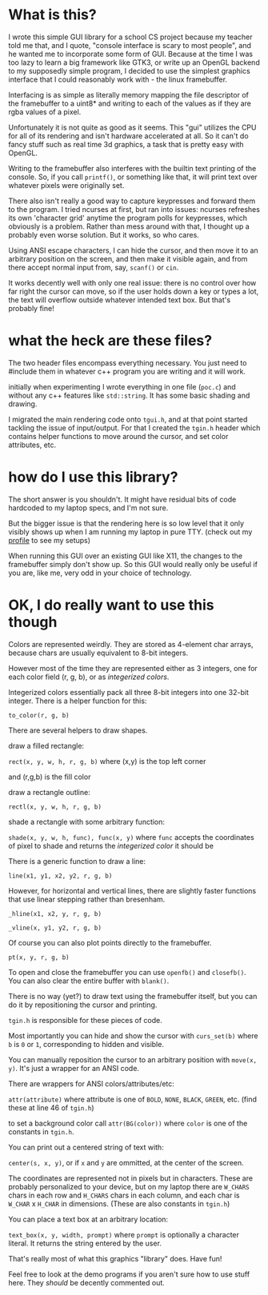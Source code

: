 # What is this?

I wrote this simple GUI library for a school CS project
because my teacher told me that, and I quote,
"console interface is scary to most people", and he wanted
me to incorporate some form of GUI. Because at the time I was
too lazy to learn a big framework like GTK3, or write up an
OpenGL backend to my supposedly simple program, I decided to
use the simplest graphics interface that I could reasonably
work with - the linux framebuffer.

Interfacing is as simple as literally memory mapping the file
descriptor of the framebuffer to a uint8\* and writing to each
of the values as if they are rgba values of a pixel.

Unfortunately it is not quite as good as it seems. This "gui"
utilizes the CPU for all of its rendering and isn't hardware
accelerated at all. So it can't do fancy stuff such as real
time 3d graphics, a task that is pretty easy with OpenGL.

Writing to the framebuffer also interferes with the builtin
text printing of the console. So, if you call `printf()`, or
something like that, it will print text over whatever pixels
were originally set.

There also isn't really a good way to capture keypresses
and forward them to the program. I tried ncurses at first, but
ran into issues: ncurses refreshes its own 'character grid'
anytime the program polls for keypresses, which obviously is
a problem. Rather than mess around with that, I thought up
a probably even worse solution. But it works, so who cares.

Using ANSI escape characters, I can hide the cursor, and then
move it to an arbitrary position on the screen, and then make
it visible again, and from there accept normal input from, say,
`scanf()` or `cin`.

It works decently well with only one real issue: there is no
control over how far right the cursor can move, so if the user
holds down a key or types a lot, the text will overflow outside
whatever intended text box. But that's probably fine!

# what the heck are these files?

The two header files encompass everything necessary.
You just need to #include them in whatever c++ program
you are writing and it will work.

initially when experimenting I wrote everything in one file
(`poc.c`) and without any c++ features like `std::string`. It
has some basic shading and drawing.

I migrated the main rendering code onto `tgui.h`, and at that
point started tackling the issue of input/output. For that I
created the `tgin.h` header which contains helper functions
to move around the cursor, and set color attributes, etc.

# how do I use this library?

The short answer is you shouldn't. It might have residual
bits of code hardcoded to my laptop specs, and I'm not sure.

But the bigger issue is that the rendering here is so low
level that it only visibly shows up when I am running my
laptop in pure TTY. (check out my [profile](https://github.com/vmhl87)
to see my setups)

When running this GUI over an existing GUI like X11, the changes
to the framebuffer simply don't show up. So this GUI would really
only be useful if you are, like me, very odd in your choice of
technology.

# OK, I do really want to use this though

Colors are represented weirdly. They are stored as 4-element char
arrays, because chars are usually equivalent to 8-bit integers.

However most of the time they are represented either as 3 integers,
one for each color field (r, g, b), or as *integerized colors*.

Integerized colors essentially pack all three 8-bit integers into
one 32-bit integer. There is a helper function for this:

`to_color(r, g, b)`

There are several helpers to draw shapes.


draw a filled rectangle:

`rect(x, y, w, h, r, g, b)` where (x,y) is the top left corner

and (r,g,b) is the fill color


draw a rectangle outline:

`rectl(x, y, w, h, r, g, b)`


shade a rectangle with some arbitrary function:

`shade(x, y, w, h, func), func(x, y)` where `func` accepts the coordinates
of pixel to shade and returns the *integerized color* it should be


There is a generic function to draw a line:

`line(x1, y1, x2, y2, r, g, b)`


However, for horizontal and vertical lines, there are slightly faster
functions that use linear stepping rather than bresenham.

`_hline(x1, x2, y, r, g, b)`

`_vline(x, y1, y2, r, g, b)`


Of course you can also plot points directly to the framebuffer.

`pt(x, y, r, g, b)`


To open and close the framebuffer you can use `openfb()` and `closefb()`.
You can also clear the entire buffer with `blank()`.


There is no way (yet?) to draw text using the framebuffer itself, but
you can do it by repositioning the cursor and printing.

`tgin.h` is responsible for these pieces of code.


Most importantly you can hide and show the cursor with `curs_set(b)`
where `b` is `0` or `1`, corresponding to hidden and visible.


You can manually reposition the cursor to an arbitrary position with
`move(x, y)`. It's just a wrapper for an ANSI code.


There are wrappers for ANSI colors/attributes/etc:

`attr(attribute)` where attribute is one of `BOLD`, `NONE`, `BLACK`,
`GREEN`, etc. (find these at line 46 of `tgin.h`)

to set a background color call `attr(BG(color))` where `color` is one
of the constants in `tgin.h`.


You can print out a centered string of text with:

`center(s, x, y)`, or if `x` and `y` are ommitted, at the center
of the screen.

The coordinates are represented not in pixels but in characters.
These are probably personalized to your device, but on my laptop there are
`W_CHARS` chars in each row and `H_CHARS` chars in each column, and each char
is `W_CHAR` x `H_CHAR` in dimensions. (These are also constants in `tgin.h`)


You can place a text box at an arbitrary location:

`text_box(x, y, width, prompt)` where `prompt` is optionally a character
literal. It returns the string entered by the user.


That's really most of what this graphics "library" does. Have fun!


Feel free to look at the demo programs if you aren't sure how to use
stuff here. They *should* be decently commented out.
